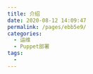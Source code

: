 ```yaml
---
title: 介绍
date: 2020-08-12 14:09:47
permalink: /pages/ebb5e9/
categories: 
  - 运维
  - Puppet部署
tags: 
  - 
---
```

